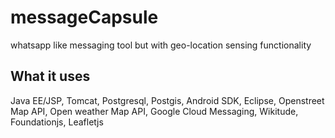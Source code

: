 # messageCapsule
whatsapp like messaging tool but with geo-location sensing functionality

## What it uses
Java EE/JSP, Tomcat, Postgresql, Postgis, Android SDK, Eclipse, Openstreet Map API, Open weather Map API, Google Cloud Messaging, Wikitude, Foundationjs, Leafletjs



